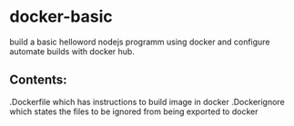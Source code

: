 # docker-basic
build a basic helloword nodejs programm using docker  and configure automate builds with docker hub.
## Contents:
.Dockerfile  which has instructions to build image in docker
.Dockerignore which states the files to be ignored from being exported to docker


